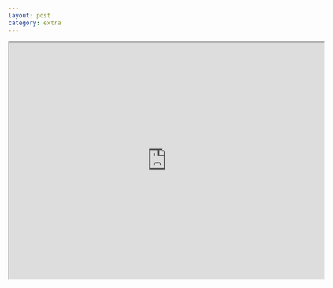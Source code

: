 ```yaml
---
layout: post
category: extra
---
```


<iframe src="https://drive.google.com/file/d/1Xm78vd7t9fQCLXo0nFoIYl7LJQxCpgWW/preview" width="640" height="480"></iframe>
